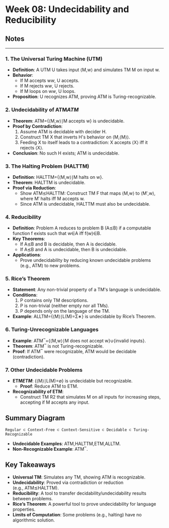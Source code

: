 # Week 08: Undecidability and Reducibility

## Notes

---

### **1. The Universal Turing Machine (UTM)**

- **Definition**: A UTM U takes input ⟨M,w⟩ and simulates TM M on input w.
- **Behavior**:
    - If M accepts w*w*, U accepts.
    - If M rejects w*w*, U rejects.
    - If M loops on w*w*, U loops.
- **Proposition**: U recognizes ATM, proving ATM is Turing-recognizable.

### **2. Undecidability of ATM*ATM***

- **Theorem**: ATM={⟨M,w⟩∣M accepts w} is undecidable.
- **Proof by Contradiction**:
    1. Assume ATM is decidable with decider H.
    2. Construct TM X that inverts H's behavior on ⟨M,⟨M⟩⟩.
    3. Feeding X to itself leads to a contradiction: X accepts ⟨X⟩ iff it rejects ⟨X⟩.
- **Conclusion**: No such H exists; ATM is undecidable.

### **3. The Halting Problem (HALTTM)**

- **Definition**: HALTTM={⟨M,w⟩∣M halts on w}.
- **Theorem**: HALTTM is undecidable.
- **Proof via Reduction**:
    - Show ATM⪯HALTTM: Construct TM F that maps ⟨M,w⟩ to ⟨M′,w⟩, where M′ halts iff M accepts w.
    - Since ATM is undecidable, HALTTM must also be undecidable.

### **4. Reducibility**

- **Definition**: Problem A reduces to problem B (A⪯B) if a computable function f exists such that w∈A iff f(w)∈B.
- **Key Theorems**:
    - If A⪯B and B is decidable, then A is decidable.
    - If A⪯B and A is undecidable, then B is undecidable.
- **Applications**:
    - Prove undecidability by reducing known undecidable problems (e.g., ATM) to new problems.

### **5. Rice’s Theorem**

- **Statement**: Any non-trivial property of a TM's language is undecidable.
- **Conditions**:
    1. P contains only TM descriptions.
    2. P is non-trivial (neither empty nor all TMs).
    3. P depends only on the language of the TM.
- **Example**: ALLTM={⟨M⟩∣L(M)=Σ∗} is undecidable by Rice’s Theorem.

### **6. Turing-Unrecognizable Languages**

- **Example**: ATM‾={⟨M,w⟩∣M does not accept w}∪{invalid inputs}.
- **Theorem**: ATM‾ is not Turing-recognizable.
- **Proof**: If ATM‾ were recognizable, ATM would be decidable (contradiction).

### **7. Other Undecidable Problems**

- **ETM*ETM***: {⟨M⟩∣L(M)=∅} is undecidable but recognizable.
    - **Proof**: Reduce ATM to ETM.
- **Recognizability of ETM**:
    - Construct TM R2 that simulates M on all inputs for increasing steps, accepting if M accepts any input.

## **Summary Diagram**

`Regular ⊂ Context-Free ⊂ Context-Sensitive ⊂ Decidable ⊂ Turing-Recognizable`

- **Undecidable Examples**: ATM,HALTTM,ETM,ALLTM.
- **Non-Recognizable Example**: ATM‾.

## **Key Takeaways**

- **Universal TM**: Simulates any TM, showing ATM is recognizable.
- **Undecidability**: Proved via contradiction or reduction (e.g., ATM⪯HALTTM).
- **Reducibility**: A tool to transfer decidability/undecidability results between problems.
- **Rice’s Theorem**: A powerful tool to prove undecidability for language properties.
- **Limits of Computation**: Some problems (e.g., halting) have no algorithmic solution.
